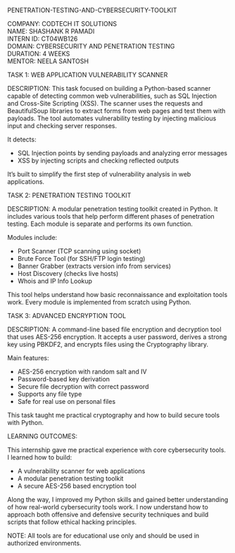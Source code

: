 PENETRATION-TESTING-AND-CYBERSECURITY-TOOLKIT

COMPANY: CODTECH IT SOLUTIONS  
NAME: SHASHANK R PAMADI  
INTERN ID: CT04WB126  
DOMAIN: CYBERSECURITY AND PENETRATION TESTING  
DURATION: 4 WEEKS  
MENTOR: NEELA SANTOSH  

TASK 1: WEB APPLICATION VULNERABILITY SCANNER

DESCRIPTION:
This task focused on building a Python-based scanner capable of detecting common web vulnerabilities, such as SQL Injection and Cross-Site Scripting (XSS). The scanner uses the requests and BeautifulSoup libraries to extract forms from web pages and test them with payloads. The tool automates vulnerability testing by injecting malicious input and checking server responses.

It detects:
- SQL Injection points by sending payloads and analyzing error messages
- XSS by injecting scripts and checking reflected outputs

It’s built to simplify the first step of vulnerability analysis in web applications.

TASK 2: PENETRATION TESTING TOOLKIT

DESCRIPTION:
A modular penetration testing toolkit created in Python. It includes various tools that help perform different phases of penetration testing. Each module is separate and performs its own function.

Modules include:
- Port Scanner (TCP scanning using socket)
- Brute Force Tool (for SSH/FTP login testing)
- Banner Grabber (extracts version info from services)
- Host Discovery (checks live hosts)
- Whois and IP Info Lookup

This tool helps understand how basic reconnaissance and exploitation tools work. Every module is implemented from scratch using Python.

TASK 3: ADVANCED ENCRYPTION TOOL

DESCRIPTION:
A command-line based file encryption and decryption tool that uses AES-256 encryption. It accepts a user password, derives a strong key using PBKDF2, and encrypts files using the Cryptography library.

Main features:
- AES-256 encryption with random salt and IV
- Password-based key derivation
- Secure file decryption with correct password
- Supports any file type
- Safe for real use on personal files

This task taught me practical cryptography and how to build secure tools with Python.

LEARNING OUTCOMES:

This internship gave me practical experience with core cybersecurity tools. I learned how to build:
- A vulnerability scanner for web applications
- A modular penetration testing toolkit
- A secure AES-256 based encryption tool

Along the way, I improved my Python skills and gained better understanding of how real-world cybersecurity tools work. I now understand how to approach both offensive and defensive security techniques and build scripts that follow ethical hacking principles.

NOTE: All tools are for educational use only and should be used in authorized environments.




